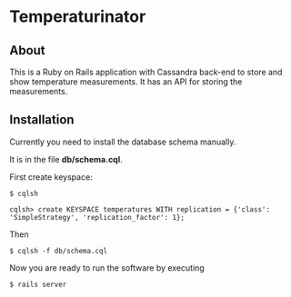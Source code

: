 # Temperaturinator

## About

This is a Ruby on Rails application with Cassandra back-end to store and show temperature measurements. It has an API for storing the measurements.

## Installation

Currently you need to install the database schema manually.

It is in the file **db/schema.cql**.

First create keyspace:

    $ cqlsh
    
    cqlsh> create KEYSPACE temperatures WITH replication = {'class': 'SimpleStrategy', 'replication_factor': 1};

Then

	$ cqlsh -f db/schema.cql
	
Now you are ready to run the software by executing 

	$ rails server